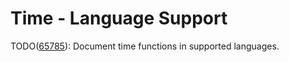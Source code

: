 # Time - Language Support

TODO([65785](https://fxbug.dev/65785)): Document time functions in supported
languages.